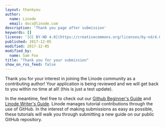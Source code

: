```yaml
---
layout: thankyou
author:
  name: Linode
  email: docs@linode.com
description: 'Thank you page after submission'
keywords: []
license: '[CC BY-ND 4.0](https://creativecommons.org/licenses/by-nd/4.0)'
published: 2017-12-05
modified: 2017-12-05
modified_by:
  name: Sam Foo
title: "Thank you for your submission"
show_on_rss_feed: false
---
```


Thank you for your interest in joining the Linode community as a contributing author!
Your application is being reviewed and we will get back to you within no time at all! (this is just a test update).

In the meantime, feel free to check out our [Github Beginner's Guide](/docs/github-guide/) and [Linode Writer's Guide](/docs/linode-writers-formatting-guide/).
Linode manages tutorial contributions through the use of GitHub.
In the interest of making submissions as easy as possible, these tutorials will walk you through submitting a new guide on our public GitHub repository.
